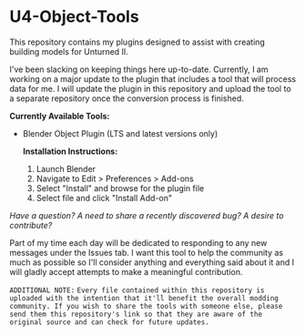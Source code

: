 # U4-Object-Tools
This repository contains my plugins designed to assist with creating building models for Unturned II.

I've been slacking on keeping things here up-to-date. Currently, I am working on a major update to the plugin that includes a tool that will process data for me. I will update the plugin in this repository and upload the tool to a separate repository once the conversion process is finished.

**Currently Available Tools:**
- Blender Object Plugin (LTS and latest versions only)

  **Installation Instructions:**
  1. Launch Blender
  2. Navigate to Edit > Preferences > Add-ons
  3. Select "Install" and browse for the plugin file
  4. Select file and click "Install Add-on"

*Have a question? A need to share a recently discovered bug? A desire to contribute?*

Part of my time each day will be dedicated to responding to any new messages under the Issues tab. I want this tool to help the community as much as possible so I'll consider anything and everything said about it and I will gladly accept attempts to make a meaningful contribution.

`ADDITIONAL NOTE:` `Every file contained within this repository is uploaded with the intention that it'll benefit the overall modding community.
If you wish to share the tools with someone else, please send them this repository's link so that they are aware of the original source and can check for future updates.`
